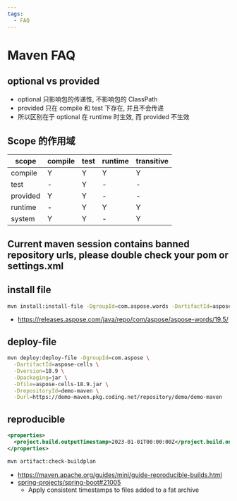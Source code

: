 ```yaml
---
tags:
  - FAQ
---
```


# Maven FAQ

## optional vs provided

- optional 只影响包的传递性, 不影响包的 ClassPath
- provided 只在 compile 和 test 下存在, 并且不会传递
- 所以区别在于 optional 在 runtime 时生效, 而 provided 不生效

## Scope 的作用域

| scope    | compile | test | runtime | transitive |
| -------- | ------- | ---- | ------- | ---------- |
| compile  | Y       | Y    | Y       | Y          |
| test     | -       | Y    | -       | -          |
| provided | Y       | Y    | -       | -          |
| runtime  | -       | Y    | Y       | Y          |
| system   | Y       | Y    | -       | Y          |

## Current maven session contains banned repository urls, please double check your pom or settings.xml

## install file

```bash
mvn install:install-file -DgroupId=com.aspose.words -DartifactId=aspose-words -Dversion=19.5 -Dpackaging=jar -Dfile=aspose-words-19.5-jdk.jar
```

- https://releases.aspose.com/java/repo/com/aspose/aspose-words/19.5/

## deploy-file

```bash
mvn deploy:deploy-file -DgroupId=com.aspose \
  -DartifactId=aspose-cells \
  -Dversion=18.9 \
  -Dpackaging=jar \
  -Dfile=aspose-cells-18.9.jar \
  -DrepositoryId=demo-maven \
  -Durl=https://demo-maven.pkg.coding.net/repository/demo/demo-maven
```

## reproducible

```xml
<properties>
  <project.build.outputTimestamp>2023-01-01T00:00:00Z</project.build.outputTimestamp>
</properties>
```

```bash
mvn artifact:check-buildplan
```

- https://maven.apache.org/guides/mini/guide-reproducible-builds.html
- [spring-projects/spring-boot#21005](https://github.com/spring-projects/spring-boot/issues/21005)
  - Apply consistent timestamps to files added to a fat archive
